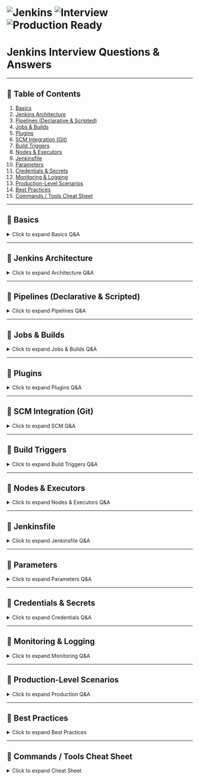 # ![Jenkins](https://img.shields.io/badge/Jenkins-CI%2FCD-blue?style=for-the-badge) ![Interview](https://img.shields.io/badge/Interview-Questions-green?style=for-the-badge) ![Production Ready](https://img.shields.io/badge/Production-Ready-orange?style=for-the-badge)

# Jenkins Interview Questions & Answers

---

## 📂 Table of Contents
1. [Basics](#basics)
2. [Jenkins Architecture](#jenkins-architecture)
3. [Pipelines (Declarative & Scripted)](#pipelines-declarative--scripted)
4. [Jobs & Builds](#jobs--builds)
5. [Plugins](#plugins)
6. [SCM Integration (Git)](#scm-integration-git)
7. [Build Triggers](#build-triggers)
8. [Nodes & Executors](#nodes--executors)
9. [Jenkinsfile](#jenkinsfile)
10. [Parameters](#parameters)
11. [Credentials & Secrets](#credentials--secrets)
12. [Monitoring & Logging](#monitoring--logging)
13. [Production-Level Scenarios](#production-level-scenarios)
14. [Best Practices](#best-practices)
15. [Commands / Tools Cheat Sheet](#commands--tools-cheat-sheet)

---

## <a name="basics"></a>📌 Basics
<details>
<summary>Click to expand Basics Q&A</summary>

**⚡Q1: What is Jenkins?**  
A: Jenkins is an open-source automation server used for CI/CD pipelines.

**Q2: What is Continuous Integration (CI)?**  
A: CI is the practice of merging code frequently to detect issues early.

**Q3: What is Continuous Delivery (CD)?**  
A: CD automates software delivery to production or staging environments.

**Q4: What are the advantages of Jenkins?**  
A: Open-source, extensible with plugins, easy setup, supports distributed builds.

**Q5: What is a Jenkins Job?**  
A: A job defines tasks like building, testing, or deploying an application.

</details>

---

## <a name="jenkins-architecture"></a>📌 Jenkins Architecture
<details>
<summary>Click to expand Architecture Q&A</summary>

**⚡Q1: Explain Jenkins architecture.**  
A: Jenkins uses a master-agent model: the master schedules jobs, agents execute them.

**Q2: What is the role of the Jenkins Master?**  
A: Master handles job scheduling, monitoring, and storing build artifacts.

**Q3: What is a Jenkins Agent (Node)?**  
A: Agent executes jobs delegated by the master on different environments.

**Q4: How does distributed builds work?**  
A: Multiple agents run jobs in parallel to speed up CI/CD pipelines.

</details>

---

## <a name="pipelines-declarative--scripted"></a>📌 Pipelines (Declarative & Scripted)
<details>
<summary>Click to expand Pipelines Q&A</summary>

**⚡Q1: What is a Jenkins Pipeline?**  
A: Pipeline is code defining the complete CI/CD workflow.

**Q2: Difference between Declarative & Scripted Pipeline?**  
A: Declarative: structured, simple syntax; Scripted: flexible Groovy-based code.

**Q3: What are stages and steps?**  
A: Stage: major pipeline segment; Step: single task inside a stage.

**Q4: How do you handle errors in pipelines?**  
A: Use `try-catch`, `post` section with `always`, `success`, or `failure`.

</details>

---

## <a name="jobs--builds"></a>📌 Jobs & Builds
<details>
<summary>Click to expand Jobs & Builds Q&A</summary>

**⚡Q1: What types of Jenkins jobs exist?**  
A: Freestyle, Pipeline, Multibranch Pipeline, GitHub Organization, Matrix.

**Q2: What is a build?**  
A: Execution of a job producing artifacts or reports.

**Q3: How to view build history?**  
A: Use Jenkins UI under “Build History” or REST API.

**Q4: How to trigger a build manually?**  
A: Click **Build Now** in the Jenkins job page.

</details>

---

## <a name="plugins"></a>📌 Plugins
<details>
<summary>Click to expand Plugins Q&A</summary>

**⚡Q1: What are Jenkins plugins?**  
A: Plugins extend Jenkins features like SCM, notifications, and pipelines.

**Q2: How to install a plugin?**  
A: Manage Jenkins → Manage Plugins → Available → Install.

**Q3: Name important plugins for CI/CD.**  
A: Git, Pipeline, GitHub, Blue Ocean, Slack Notification, Docker.

</details>

---

## <a name="scm-integration-git"></a>📌 SCM Integration (Git)
<details>
<summary>Click to expand SCM Q&A</summary>

**⚡Q1: How to integrate Git with Jenkins?**  
A: Use Git plugin and configure repository URL and credentials in the job.

**Q2: How to trigger builds on Git push?**  
A: Enable webhooks in GitHub/GitLab and configure SCM polling.

**Q3: How to handle branch-specific builds?**  
A: Use Multibranch Pipeline or specify branches in job configuration.

</details>

---

## <a name="build-triggers"></a>📌 Build Triggers
<details>
<summary>Click to expand Build Triggers Q&A</summary>

**⚡Q1: What are Jenkins build triggers?**  
A: Conditions that automatically start a build, e.g., SCM changes or schedules.

**Q2: How to schedule a job?**  
A: Use CRON syntax in the “Build Triggers → Build periodically” section.

**Q3: How to trigger downstream jobs?**  
A: Use “Build other projects” or `build job:` in pipeline scripts.

</details>

---

## <a name="nodes--executors"></a>📌 Nodes & Executors
<details>
<summary>Click to expand Nodes & Executors Q&A</summary>

**⚡Q1: What is a Jenkins node?**  
A: Any machine (master/agent) that can execute Jenkins jobs.

**Q2: What is an executor?**  
A: An executor is a slot on a node that runs a single job at a time.

**Q3: How to add a new node?**  
A: Manage Jenkins → Manage Nodes → New Node → Configure.

</details>

---

## <a name="jenkinsfile"></a>📌 Jenkinsfile
<details>
<summary>Click to expand Jenkinsfile Q&A</summary>

**⚡Q1: What is Jenkinsfile?**  
A: A file storing pipeline code, versioned with the project.

**Q2: Benefits of Jenkinsfile?**  
A: Version control, code review, reproducible pipelines, better CI/CD.

**Q3: How to define environment variables?**  
A: Use `environment { VAR_NAME = "value" }` inside Declarative Pipeline.

</details>

---

## <a name="parameters"></a>📌 Parameters
<details>
<summary>Click to expand Parameters Q&A</summary>

**⚡Q1: What are Jenkins parameters?**  
A: Input values that modify job behavior at build time.

**Q2: Types of parameters?**  
A: String, Boolean, Choice, Password, File, etc.

**Q3: How to access parameter values in pipeline?**  
A: Use `params.PARAM_NAME`.

</details>

---

## <a name="credentials--secrets"></a>📌 Credentials & Secrets
<details>
<summary>Click to expand Credentials Q&A</summary>

**⚡Q1: How does Jenkins handle secrets?**  
A: Use **Credentials plugin** to store passwords, tokens, SSH keys securely.

**Q2: How to use credentials in pipelines?**  
A: Use `withCredentials` block for environment variables.

</details>

---

## <a name="monitoring--logging"></a>📌 Monitoring & Logging
<details>
<summary>Click to expand Monitoring Q&A</summary>

**Q1: How to monitor Jenkins?**  
A: Use built-in Dashboard, Blue Ocean, or external tools like Prometheus.

**Q2: How to access Jenkins logs?**  
A: Jenkins home → `logs` directory or **Manage Jenkins → System Log**.

**Q3: How to troubleshoot failed builds?**  
A: Check console output, build logs, and test reports for errors.

</details>

---

## <a name="production-level-scenarios"></a>📌 Production-Level Scenarios
<details>
<summary>Click to expand Production Q&A</summary>

**⚡Q1: How to handle failed builds in production?**  
A: Analyze console logs, fix errors, rerun pipeline, enable notifications.

**⚡Q2: How to scale Jenkins for large teams?**  
A: Use master-agent architecture, distribute builds across nodes, use cloud agents.

**⚡Q3: How to secure Jenkins?**  
A: Enable authentication, authorization, HTTPS, secrets management, role-based access.

**⚡Q4: How to backup & restore Jenkins?**  
A: Backup `$JENKINS_HOME`, job configs, plugins, credentials; restore on new server.

**Q5: How to improve pipeline performance?**  
A: Parallel stages, caching dependencies, lightweight agents, pipeline optimization.

**Q6: How to audit Jenkins activities?**  
A: Enable audit plugins and monitor logs for user/job actions.

</details>

---

## <a name="best-practices"></a>📌 Best Practices
<details>
<summary>Click to expand Best Practices</summary>

- Use **Declarative Pipelines** for readability.  
- Store Jenkinsfile in version control.  
- Configure **distributed builds** for scalability.  
- Regularly backup Jenkins home and plugins.  
- Enable authentication & role-based access.  
- Limit job retention to save storage.  
- Monitor Jenkins performance and executor usage.  
- Use environment variables & credentials securely.  
- Keep Jenkins and plugins updated.

</details>

---

## <a name="commands--tools-cheat-sheet"></a>📌 Commands / Tools Cheat Sheet
<details>
<summary>Click to expand Cheat Sheet</summary>

- **Jenkins CLI:** `java -jar jenkins-cli.jar -s http://localhost:8080/ command`  
- **List jobs:** `list-jobs`  
- **Build job:** `build JOB_NAME`  
- **Pipeline Groovy snippet example:**  
```groovy
pipeline {
    agent any
    stages { stage('Build') { steps { echo 'Building...' } } }
}
```
- Access parameters: params.PARAM_NAME

- Run shell command: sh 'command'

- Check node info: manage nodes

- Trigger downstream job in pipeline: build job: 'JOB_NAME'
</details> 
